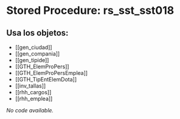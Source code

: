 # Stored Procedure: rs_sst_sst018

## Usa los objetos:
- [[gen_ciudad]]
- [[gen_compania]]
- [[gen_tipide]]
- [[GTH_ElemProPers]]
- [[GTH_ElemProPersEmplea]]
- [[GTH_TipEntElemDota]]
- [[inv_tallas]]
- [[rhh_cargos]]
- [[rhh_emplea]]

*No code available.*
